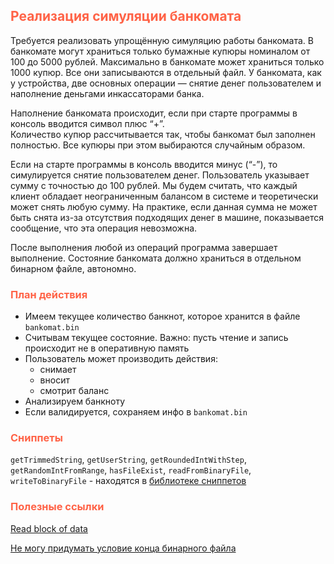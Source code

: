 ## <font color="tomato">Реализация симуляции банкомата</font>

Требуется реализовать упрощённую симуляцию работы банкомата. 
В банкомате могут храниться только бумажные купюры номиналом от 100 до 5000 рублей. 
Максимально в банкомате может храниться только 1000 купюр. 
Все они записываются в отдельный файл. 
У банкомата, как у устройства, две основных операции — снятие денег пользователем и 
наполнение деньгами инкассаторами банка.

Наполнение банкомата происходит, если при старте программы в консоль вводится символ плюс “+”.  
Количество купюр рассчитывается так, чтобы банкомат был заполнен полностью. 
Все купюры при этом выбираются случайным образом.

Если на старте программы в консоль вводится минус (“-”), 
то симулируется снятие пользователем денег. 
Пользователь указывает сумму с точностью до 100 рублей. 
Мы будем считать, что каждый клиент обладает неограниченным балансом в системе и 
теоретически может снять любую сумму. 
На практике, если данная сумма не может быть снята из-за отсутствия подходящих денег в машине, 
показывается сообщение, что эта операция невозможна.

После выполнения любой из операций программа завершает выполнение. 
Состояние банкомата должно храниться в отдельном бинарном файле, автономно.

### <font color="tomato">План действия</font>

- Имеем текущее количество банкнот, которое хранится в файле `bankomat.bin`
- Считывам текущее состояние. Важно: пусть чтение и запись происходит не в оперативную память
- Пользователь может производить действия:
  - снимает
  - вносит
  - смотрит баланс
- Анализируем банкноту
- Если валидируется, сохраняем инфо в `bankomat.bin`

### <font color="tomato">Сниппеты</font>

`getTrimmedString`, `getUserString`, `getRoundedIntWithStep`, `getRandomIntFromRange`, `hasFileExist`,
`readFromBinaryFile`, `writeToBinaryFile` - находятся в [библиотеке сниппетов](https://github.com/VladislavNovak/16_6_4)

### <font color="tomato">Полезные ссылки</font>

[Read block of data](https://cplusplus.com/reference/istream/istream/read/)

[Не могу придумать условие конца бинарного файла](https://ru.stackoverflow.com/questions/814066/%D0%9D%D0%B5-%D0%BC%D0%BE%D0%B3%D1%83-%D0%BF%D1%80%D0%B8%D0%B4%D1%83%D0%BC%D0%B0%D1%82%D1%8C-%D1%83%D1%81%D0%BB%D0%BE%D0%B2%D0%B8%D0%B5-%D0%BA%D0%BE%D0%BD%D1%86%D0%B0-%D0%B1%D0%B8%D0%BD%D0%B0%D1%80%D0%BD%D0%BE%D0%B3%D0%BE-%D1%84%D0%B0%D0%B9%D0%BB%D0%B0)